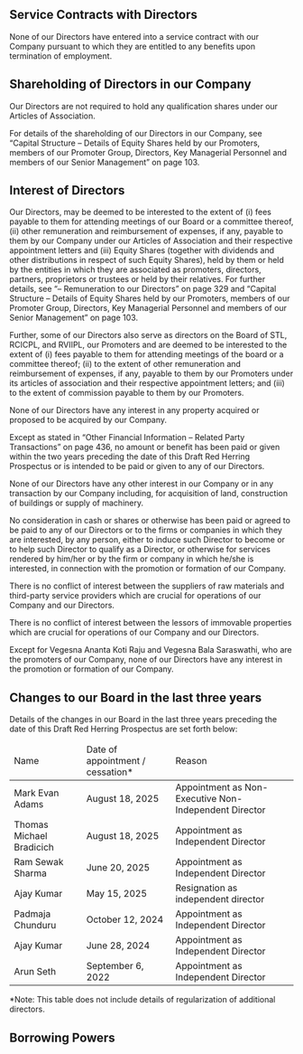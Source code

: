 ## Service Contracts with Directors

None of our Directors have entered into a service contract with our Company pursuant to which they are entitled to any benefits upon termination of employment.

## Shareholding of Directors in our Company

Our Directors are not required to hold any qualification shares under our Articles of Association.

For details of the shareholding of our Directors in our Company, see “Capital Structure – Details of Equity Shares held by our Promoters, members of our Promoter Group, Directors, Key Managerial Personnel and members of our Senior Management” on page 103.

## Interest of Directors

Our Directors, may be deemed to be interested to the extent of (i) fees payable to them for attending meetings of our Board or a committee thereof, (ii) other remuneration and reimbursement of expenses, if any, payable to them by our Company under our Articles of Association and their respective appointment letters and (iii) Equity Shares (together with dividends and other distributions in respect of such Equity Shares), held by them or held by the entities in which they are associated as promoters, directors, partners, proprietors or trustees or held by their relatives. For further details, see “– Remuneration to our Directors” on page 329 and “Capital Structure – Details of Equity Shares held by our Promoters, members of our Promoter Group, Directors, Key Managerial Personnel and members of our Senior Management” on page 103.

Further, some of our Directors also serve as directors on the Board of STL, RCICPL, and RVIIPL, our Promoters and are deemed to be interested to the extent of (i) fees payable to them for attending meetings of the board or a committee thereof; (ii) to the extent of other remuneration and reimbursement of expenses, if any, payable to them by our Promoters under its articles of association and their respective appointment letters; and (iii) to the extent of commission payable to them by our Promoters.

None of our Directors have any interest in any property acquired or proposed to be acquired by our Company.

Except as stated in “Other Financial Information – Related Party Transactions” on page 436, no amount or benefit has been paid or given within the two years preceding the date of this Draft Red Herring Prospectus or is intended to be paid or given to any of our Directors.

None of our Directors have any other interest in our Company or in any transaction by our Company including, for acquisition of land, construction of buildings or supply of machinery.

No consideration in cash or shares or otherwise has been paid or agreed to be paid to any of our Directors or to the firms or companies in which they are interested, by any person, either to induce such Director to become or to help such Director to qualify as a Director, or otherwise for services rendered by him/her or by the firm or company in which he/she is interested, in connection with the promotion or formation of our Company.

There is no conflict of interest between the suppliers of raw materials and third-party service providers which are crucial for operations of our Company and our Directors.

There is no conflict of interest between the lessors of immovable properties which are crucial for operations of our Company and our Directors.

Except for Vegesna Ananta Koti Raju and Vegesna Bala Saraswathi, who are the promoters of our Company, none of our Directors have any interest in the promotion or formation of our Company.

## Changes to our Board in the last three years

Details of the changes in our Board in the last three years preceding the date of this Draft Red Herring Prospectus are set forth below:

<table><thead><tr><td>Name</td><td>Date of appointment / cessation*</td><td>Reason</td></tr></thead><tbody><tr><td>Mark Evan Adams</td><td>August 18, 2025</td><td>Appointment as Non-Executive Non-Independent Director</td></tr><tr><td>Thomas Michael Bradicich</td><td>August 18, 2025</td><td>Appointment as Independent Director</td></tr><tr><td>Ram Sewak Sharma</td><td>June 20, 2025</td><td>Appointment as Independent Director</td></tr><tr><td>Ajay Kumar</td><td>May 15, 2025</td><td>Resignation as independent director</td></tr><tr><td>Padmaja Chunduru</td><td>October 12, 2024</td><td>Appointment as Independent Director</td></tr><tr><td>Ajay Kumar</td><td>June 28, 2024</td><td>Appointment as Independent Director</td></tr><tr><td>Arun Seth</td><td>September 6, 2022</td><td>Appointment as Independent Director</td></tr></tbody></table>

*Note: This table does not include details of regularization of additional directors.

## Borrowing Powers